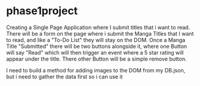 # phase1project
Creating a Single Page Application where I submit titles that i want to read. There will be a form on the page where i submit the Manga Titles that I want to read, and like a "To-Do List" they will stay on the DOM. 
Once a Manga Title "Submitted" there will be two buttons alongside it, where one Button will say "Read" which will then trigger an event where a 5 star rating will appear under the title. 
There other Button will be a simple remove button. 


I need to build a method for adding images to the DOM from my DB.json, but i need to gather the data first so i can use it 